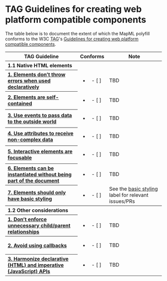 # TAG Guidelines for creating web platform compatible components

The table below is to document the extent of which the MapML polyfill
conforms to the W3C <abbr title="Technical Architecture Group">TAG</abbr>'s
[Guidelines for creating web platform compatible components](https://www.w3.org/2001/tag/doc/webcomponents-design-guidelines/).

<table>
  <tr>
    <th scope="col">TAG Guideline</th>
    <th scope="col">Conforms</th>
    <th scope="col">Note</th>
  </tr>
  <tr>
    <th colspan="3" align="left">
      1.1 Native HTML elements
    </th>
  </tr>
  <tr>
    <th scope="row" align="left">
      <a href="https://www.w3.org/2001/tag/doc/webcomponents-design-guidelines/#:~:text=Elements%20don%E2%80%99t%20throw%20errors%20when%20used%20declaratively">
      1. Elements don’t throw errors when used declaratively
      </a>
    </th>
    <td align="center">
      <ul><li>- [ ] </li></ul>
    </td>
    <td>
      TBD
    </td>
  </tr>
  <tr>
    <th scope="row" align="left">
    <a href="https://www.w3.org/2001/tag/doc/webcomponents-design-guidelines/#:~:text=Elements%20are%20self-contained">
    2. Elements are self-contained
    </a>
    </th>
    <td align="center">
      <ul><li>- [ ] </li></ul>
    </td>
    <td>
      TBD
    </td>
  </tr>
  <tr>
    <th scope="row" align="left">
      <a href="https://www.w3.org/2001/tag/doc/webcomponents-design-guidelines/#:~:text=Use%20events%20to%20pass%20data%20to%20the%20outside%20world">
      3. Use events to pass data to the outside world
      </a>
    </th>
    <td align="center">
      <ul><li>- [ ] </li></ul>
    </td>
    <td>
      TBD
    </td>
  </tr>
  <tr>
    <th scope="row" align="left">
      <a href="https://www.w3.org/2001/tag/doc/webcomponents-design-guidelines/#:~:text=Use%20attributes%20to%20receive%20non-complex%20data">
      4. Use attributes to receive non-complex data
      </a>
    </th>
    <td align="center">
      <ul><li>- [ ] </li></ul>
    </td>
    <td>
      TBD
    </td>
  </tr>
  <tr>
    <th scope="row" align="left">
      <a href="https://www.w3.org/2001/tag/doc/webcomponents-design-guidelines/#:~:text=Interactive%20elements%20are%20focusable">
      5. Interactive elements are focusable
      </a>
    </th>
    <td align="center">
      <ul><li>- [ ] </li></ul>
    </td>
    <td>
      TBD
    </td>
  </tr>
  <tr>
    <th scope="row" align="left">
      <a href="https://www.w3.org/2001/tag/doc/webcomponents-design-guidelines/#:~:text=Elements%20can%20be%20instantiated%20without%20being%20part%20of%20the%20document">
      6. Elements can be instantiated without being part of the document
      </a>
    </th>
    <td align="center">
      <ul><li>- [ ] </li></ul>
    </td>
    <td>
      TBD
    </td>
  </tr>
  <tr>
    <th scope="row" align="left">
      <a href="https://www.w3.org/2001/tag/doc/webcomponents-design-guidelines/#:~:text=Elements%20should%20only%20have%20basic%20styling">
      7. Elements should only have basic styling
      </a>
    </th>
    <td align="center">
      <ul><li>- [ ] </li></ul>
    </td>
    <td>
      See the
      <a href="https://github.com/Maps4HTML/MapML.js/issues?q=label%3A%22basic+styling%22">basic styling</a>
      label for relevant issues/PRs
    </td>
  </tr>
  <tr>
    <th colspan="3" align="left">
      1.2 Other considerations
    </th>
  </tr>
  <tr>
    <th scope="row" align="left">
      <a href="https://www.w3.org/2001/tag/doc/webcomponents-design-guidelines/#:~:text=Don%E2%80%99t%20enforce%20unnecessary%20child/parent%20relationships">
      1. Don’t enforce unnecessary child/parent relationships
      </a>
    </th>
    <td align="center">
      <ul><li>- [ ] </li></ul>
    </td>
    <td>
      TBD
    </td>
  </tr>
  <tr>
    <th scope="row" align="left">
      <a href="https://www.w3.org/2001/tag/doc/webcomponents-design-guidelines/#:~:text=Avoid%20using%20callbacks">
      2. Avoid using callbacks
      </a>
    </th>
    <td align="center">
      <ul><li>- [ ] </li></ul>
    </td>
    <td>
      TBD
    </td>
  </tr>
  <tr>
    <th scope="row" align="left">
      <a href="https://www.w3.org/2001/tag/doc/webcomponents-design-guidelines/#:~:text=Harmonize%20declarative%20(HTML)%20and%20imperative%20(JavaScript)%20APIs">
      3. Harmonize declarative (HTML) and imperative (JavaScript) APIs
      </a>
    </th>
    <td align="center">
      <ul><li>- [ ] </li></ul>
    </td>
    <td>
      TBD
    </td>
  </tr>
</table>
